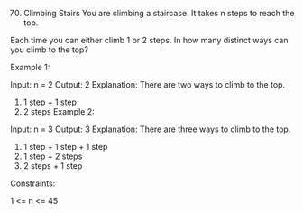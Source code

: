 70. Climbing Stairs
    You are climbing a staircase. It takes n steps to reach the top.

Each time you can either climb 1 or 2 steps. In how many distinct ways can you climb to the top?

Example 1:

Input: n = 2
Output: 2
Explanation: There are two ways to climb to the top.

1. 1 step + 1 step
2. 2 steps
   Example 2:

Input: n = 3
Output: 3
Explanation: There are three ways to climb to the top.

1. 1 step + 1 step + 1 step
2. 1 step + 2 steps
3. 2 steps + 1 step

Constraints:

1 <= n <= 45
